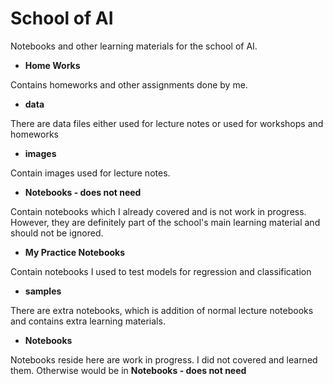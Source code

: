 # School of AI

Notebooks and other learning materials for the school of AI.

* **Home Works**

Contains homeworks and other assignments done by me.

* **data**

There are data files either used for lecture notes or used for workshops and homeworks

* **images**

Contain images used for lecture notes.

* **Notebooks - does not need**

Contain notebooks which I already covered and is not work in progress. However, they are definitely part of the school's main learning material and should not be ignored.

* **My Practice Notebooks**

Contain notebooks I used to test models for regression and classification

* **samples**

There are extra notebooks, which is addition of normal lecture notebooks and contains extra learning materials.

* **Notebooks**

Notebooks reside here are work in progress. I did not covered and learned them. Otherwise would be in **Notebooks - does not need**
